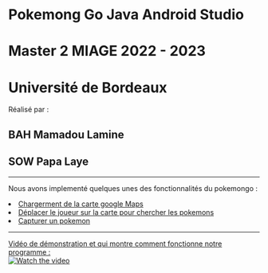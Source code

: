 # Pokemong Go Java Android Studio
# Master 2 MIAGE 2022 - 2023
# Université de Bordeaux
Réalisé par : 
## BAH Mamadou Lamine
## SOW Papa Laye
---  

Nous avons implementé quelques unes des fonctionnalités du pokemongo :  
<u>
  <li>Chargerment de la carte google Maps</li>
  <li>Déplacer le joueur sur la carte pour chercher les pokemons</li>
  <li>Capturer un pokemon</li>
 </ul>

---
Vidéo de démonstration et qui montre comment fonctionne notre programme :    
 [![Watch the video]([https://img.youtube.com/vi/T-D1KVIuvjA/maxresdefault.jpg)](https://youtu.be/T-D1KVIuvjA](https://youtu.be/exYGaH9Jq5o))
